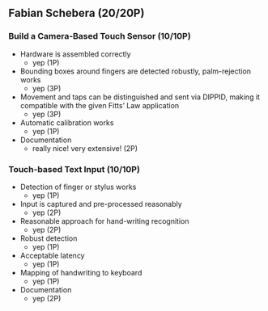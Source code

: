 ## Fabian Schebera (20/20P)

### Build a Camera-Based Touch Sensor (10/10P)
* Hardware is assembled correctly
    * yep (1P)
* Bounding boxes around fingers are detected robustly, palm-rejection works
    * yep (3P)
* Movement and taps can be distinguished and sent via DIPPID, making it compatible with the given Fitts’ Law application
    * yep (3P)
* Automatic calibration works
    * yep (1P)
* Documentation
    * really nice! very extensive! (2P)

### Touch-based Text Input (10/10P)
* Detection of finger or stylus works
    * yep (1P)
* Input is captured and pre-processed reasonably
    * yep (2P)
* Reasonable approach for hand-writing recognition
    * yep (2P)
* Robust detection
    * yep (1P)
* Acceptable latency
    * yep (1P)
* Mapping of handwriting to keyboard
    * yep (1P)
* Documentation
    * yep (2P)

